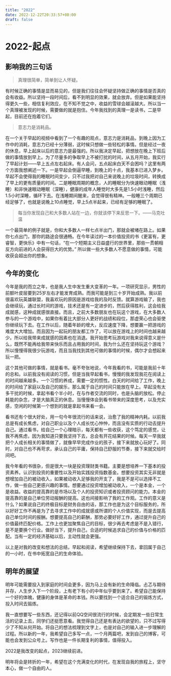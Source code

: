 ```yaml
---
title: "2022"
date: 2022-12-22T20:33:57+08:00
draft: false
---
```


# 2022-起点

## 影响我的三句话

> 真理很简单，简单到让人怀疑。

有时候正确的事情是显而易见的，但是我们往往会怀疑坚持做正确的事情是否真的会有收益。所以坚持一段时间后，看不到明显的效果，就会放弃。但是如果能坚持得更久一些，相信复利效应，在不知不觉之中，收益的雪球会越滚越大。所以当一个真理被发现的时候，需要做的就是抱住。今年我找到的真理一是读书，二是早起，目前还在抱着它们。

> 意志力是消耗品。

在一个关于早起的视频中看到了一个有趣的观点，意志力是消耗品，到晚上因为工作中的消耗，意志力已经十分薄弱，这时候只想做一些轻松的事情。但是经过一夜的休息，早上起床以后的意志力是最强的。所以我决定早起，把想放在晚上下班后做的事情放到早上。为了尽量多的争取早上不被打扰的时间，从五月开始，我实行了早起计划——早上五点左右起床。有人会问，五点起床白天不会困吗？这里有两个方面我想阐述一下。一是早起会倒逼早睡，到晚上的十点，我基本已进入梦乡。早起不会使得我的睡眠时间变少，只不过我把对自己来说晚上的垃圾时间，转换成了早上的更有质量的时间。二是睡眠周期的概念，人的睡眠分为快速眼动睡眠（浅睡）和非快速眼动睡眠（深睡），健康的成年人睡觉时大多先是1.5小时浅睡，然后1.5小时深睡，循环下去。在浅睡期间醒来，会觉得很有精神。一般睡三个周期已经足够了，也就是说晚上10点睡觉，早上5点半起来，已经有足够的睡眠了。

> 每当你发现自己和大多数人站在一边，你就该停下来反思一下。——马克吐温

一个最简单的例子就是，你和大多数人一样七点半出门，那就会被堵在路上。如果你七点出门，那你的路途会很通畅。在今年读过的一本价值投资的书《更富有，更睿智，更快乐》中有一句话，“在一个短期主义日益盛行的世界里，那些一贯朝相反方向前进的人会获得巨大的优势。” 所以做一些大多数人不愿意做的事情，可能收获会超出你的想象。

## 今年的变化

今年是我的而立之年，也是我人生中发生重大变革的一年。一项研究显示，男性的前额叶皮层要到25岁左右才能发育成熟。而我可能是到三十岁开始成熟。我以前很喜欢玩英雄联盟，我喜欢玩的原因是游戏给我的及时反馈。就算游戏输了，我也会继续玩，通过长时间的游戏，技术还是有一定进步的，然后获得胜利，这会给我成就感，这种成就感很直接。而且，之前大多数朋友也在玩这个游戏，在大多数人参与的一个游戏中，如果你有着比大部分人更好的战绩和段位，那虚荣心也会驱使你继续玩下去。在工作以后，随着年龄的增大，反应速度下降，想要赢一把游戏的难度大大增加。而且因为一起玩的朋友都工作了，可以放在游戏上的时间也越来越少。所以给我带来成就感的因素也在消退。我开始思考玩游戏对我来说得意义是什么，既然不能再给我带来快乐而且占用我的时间，我为什么还在坚持玩这个游戏？所以慢慢得我很少玩游戏，而且当我找到其他可做的事情的时候，偶尔才会想起来玩一把。

这个其他可做的事情，就是看书。毫不夸张地说，今年我看的书，可能是我前十年的总和。以前我没有阅读的习惯，但是当我早起看书，慢慢的我发现我花在阅读上的时间越来越多。一个习惯的养成，需要一定的惯性。白天的时间给了工作，晚上的时间给了家庭以及自己的娱乐，那么属于自己的时间只能放在早上。早起没有太多干扰的时候，拿起书看个半小时，在与作者交流的同时，也是头脑的放松。停止耗能的杂念，才是大脑真正的休息。当慢慢体会到看书带来的深度思考，以及充实感，空闲的时候第一个想到的就是拿起书来看一会。

看书还有个很大好处，用一句今年很流行的话来说，治愈了我的精神内耗。以前我总是有成长焦虑，对自己职业以及个人成长忧心忡忡，而且没有实质的行动去提升自己。通过看书，给自己一个心理暗示，每天都有一些收获，这个笃定的感觉，让我不再焦虑，因为我知道只要我坚持下去，总会有开花结果的时候。每天一早我就把个人成长相关的事情做了，就像早早完成作业的孩子，接下来就放心玩好了。同时，对自己也不再苛求，承认自己的平庸，保持自己舒服的节奏，接下来就交给时间吧。

我今年看的书很杂，但是很大一块是投资理财类书籍。主要是想培养一下基本的投资素养。认识到投资的重要性以及开始实践投资指数基金。想要投资其实无非就是想增加自己的被动收入，如果被动收入足够我的开支了，我是不是可以选择不工作，做一些自己更感兴趣的事情。想要通过投资增加被动收入，一个是本金，一个是收益。收益的提高靠的是市场以及个人的投资知识或者投资顾问的能力。本金的提高靠的是自己单位劳动报酬的提高。这也间接影响了我的工作观。工作的意义是什么？如果说自己的终极目标是财务自由的话，那工作也是为这个目标服务的，所以好好工作不再是为了去寻求工作中的成就感或所谓的个人价值实现，而是去提高自己单位时间的报酬。想要提高自己的薪酬，那势必要好好工作，通过提升自己的价值最终匹配价格。工作上也更加聚焦自己的目标，很少再去考虑是不是入错行，是不是要换个行业。做好当下，提升自己，合适的时候追求自己的价值与价格的匹配。当有一定的经济基础以后，主动性就会更强。

以上是对我的改变和想法的总结，早起和阅读，希望继续保持下去，拿回属于自己的一小时，在书中拓宽自己的生命体验。

## 明年的展望

明年可能需要投入到家庭的时间会更多，因为马上会有新的生命降临。忐忑与期待并存，人生步入下一个阶段，上有老下有小的中年似乎要到来了。希望自己能保持一个好的体魄，健康的身体是革命的本钱。所以要找到一个适合自己的锻炼方式，投入时间去锻炼。

我一直想要写一些东西，还记得以前QQ空间很流行的时候，会定期发一些日常生活的记录上去，同学们还挺愿意看。我觉得自己还是有表达的欲望的，只不过写得少了不知从何开始。将自己的想法梳理到文字上，也是对自己的输入进一步理解的过程。所以新的一年，我希望自己多写一点，一个月两篇吧，发到自己的博客，可能也会发到公众号上。写作也是一件长期复利的事情，值得投入。

2022是我改变的起点，2023继续前进。

明年将会是转折的一年，希望在这个充满变化的时代，在发现自我的旅程上，坚守本心，做一个自由的人。